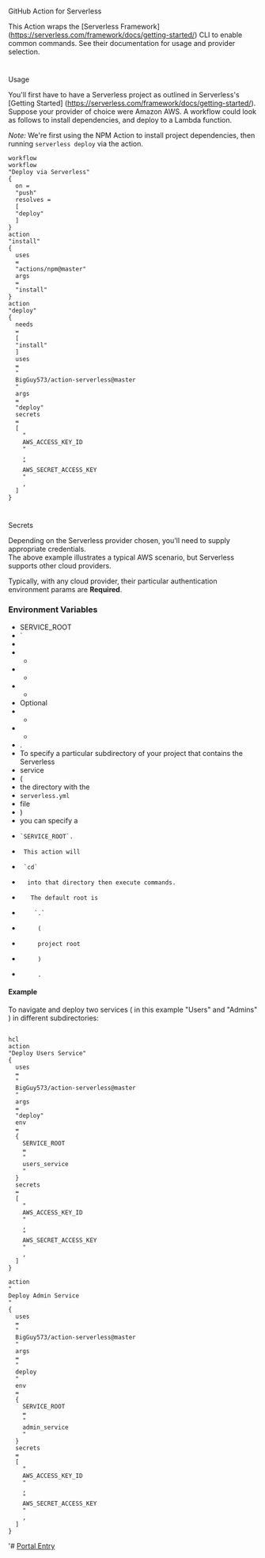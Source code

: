 # 
GitHub 
Action 
for 
Serverless

This Action wraps the 
[Serverless Framework]
(https://serverless.com/framework/docs/getting-started/)
CLI to enable common commands. See their documentation for usage and provider selection.

#
# 
Usage

You'll first have to have a Serverless project as outlined in Serverless's 
[Getting Started]
(https://serverless.com/framework/docs/getting-started/).  
Suppose your provider of choice were Amazon AWS. 
A workflow could look as follows to install dependencies, 
and deploy to a Lambda function.

_Note:_ 
We're first using the NPM Action to install project dependencies, 
then running 
`serverless deploy`
via the action.

```
workflow
workflow 
"Deploy via Serverless"
{
  on = 
  "push"
  resolves =
  [
  "deploy"
  ]
}
action 
"install" 
{
  uses
  = 
  "actions/npm@master"
  args
  = 
  "install"
}
action
"deploy"
{
  needs
  =
  [
  "install"
  ]
  uses 
  = 
  "
  BigGuy573/action-serverless@master
  "
  args
  = 
  "deploy"
  secrets 
  = 
  [
    "
    AWS_ACCESS_KEY_ID
    "
    ,
    "
    AWS_SECRET_ACCESS_KEY
    "
    ,
  ]
}

```

#
#
#
Secrets

Depending on the Serverless provider chosen, you'll need to supply appropriate credentials.  
The above example illustrates a typical AWS scenario, but Serverless supports other cloud providers.

Typically, with any cloud provider, their particular authentication environment params are **Required**.

### Environment Variables

- SERVICE_ROOT
- `
-  
-  -
-   *
-   *
-   Optional
-   *
-   *
-   .  
-   To specify a particular subdirectory of your project that contains the Serverless 
- service
-  (
-  the directory with the 
-  `serverless.yml`
-   file
-   )
-    you can specify a
-     `SERVICE_ROOT`. 
-      This action will 
-      `cd`
-       into that directory then execute commands. 
-        The default root is
-         `.`
-          (
-          project root
-          )
-          .

#### Example

To navigate and deploy two services 
(
in this example
"Users"
and 
"Admins"
) 
in 
different
subdirectories:

```

hcl
action 
"Deploy Users Service" 
{
  uses 
  =
  "
  BigGuy573/action-serverless@master
  "
  args 
  =
  "deploy"
  env
  = 
  {
    SERVICE_ROOT 
    = 
    "
    users_service
    "
  }
  secrets
  =
  [
    "
    AWS_ACCESS_KEY_ID
    "
    ,
    "
    AWS_SECRET_ACCESS_KEY
    "
    ,
  ]
}

action 
"
Deploy Admin Service
"
{
  uses 
  =
  "
  BigGuy573/action-serverless@master
  "
  args
  =
  "
  deploy
  "
  env 
  =
  {
    SERVICE_ROOT 
    =
    "
    admin_service
    "
  }
  secrets 
  =
  [
    "
    AWS_ACCESS_KEY_ID
    "
    ,
    "
    AWS_SECRET_ACCESS_KEY
    "
    ,
  ]
}

```
'# [Portal Entry](BigGuy573_Portal_Entry.yaml/BigGuy573/.github/Workflows/action-deploy-serverless-/bitbucket-pipelines-main1.yml/.git_clone_keyrace-mac.xc-/BigGuy573_Portal_Entry.yaml/BigGuy573/main1.yml-/node_modules-/.github/Workflows/pipelines)
